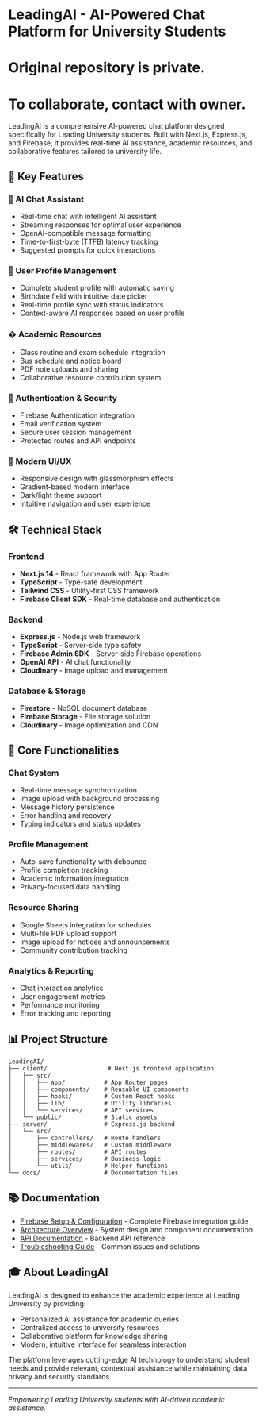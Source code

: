 # LeadingAI - AI-Powered Chat Platform for University Students

# Original repository is private.
# To collaborate, contact with owner.

LeadingAI is a comprehensive AI-powered chat platform designed specifically for Leading University students. Built with Next.js, Express.js, and Firebase, it provides real-time AI assistance, academic resources, and collaborative features tailored to university life.

## 🚀 Key Features

### 💬 AI Chat Assistant
- Real-time chat with intelligent AI assistant
- Streaming responses for optimal user experience
- OpenAI-compatible message formatting
- Time-to-first-byte (TTFB) latency tracking
- Suggested prompts for quick interactions

### 👤 User Profile Management
- Complete student profile with automatic saving
- Birthdate field with intuitive date picker
- Real-time profile sync with status indicators
- Context-aware AI responses based on user profile

### � Academic Resources
- Class routine and exam schedule integration
- Bus schedule and notice board
- PDF note uploads and sharing
- Collaborative resource contribution system

### 🔐 Authentication & Security
- Firebase Authentication integration
- Email verification system
- Secure user session management
- Protected routes and API endpoints

### 📱 Modern UI/UX
- Responsive design with glassmorphism effects
- Gradient-based modern interface
- Dark/light theme support
- Intuitive navigation and user experience

## 🛠️ Technical Stack

### Frontend
- **Next.js 14** - React framework with App Router
- **TypeScript** - Type-safe development
- **Tailwind CSS** - Utility-first CSS framework
- **Firebase Client SDK** - Real-time database and authentication

### Backend
- **Express.js** - Node.js web framework
- **TypeScript** - Server-side type safety
- **Firebase Admin SDK** - Server-side Firebase operations
- **OpenAI API** - AI chat functionality
- **Cloudinary** - Image upload and management

### Database & Storage
- **Firestore** - NoSQL document database
- **Firebase Storage** - File storage solution
- **Cloudinary** - Image optimization and CDN

## 🎯 Core Functionalities

### Chat System
- Real-time message synchronization
- Image upload with background processing
- Message history persistence
- Error handling and recovery
- Typing indicators and status updates

### Profile Management
- Auto-save functionality with debounce
- Profile completion tracking
- Academic information integration
- Privacy-focused data handling

### Resource Sharing
- Google Sheets integration for schedules
- Multi-file PDF upload support
- Image upload for notices and announcements
- Community contribution tracking

### Analytics & Reporting
- Chat interaction analytics
- User engagement metrics
- Performance monitoring
- Error tracking and reporting

## 📊 Project Structure

```
LeadingAI/
├── client/                 # Next.js frontend application
│   ├── src/
│   │   ├── app/           # App Router pages
│   │   ├── components/    # Reusable UI components
│   │   ├── hooks/         # Custom React hooks
│   │   ├── lib/           # Utility libraries
│   │   └── services/      # API services
│   └── public/            # Static assets
├── server/                # Express.js backend
│   └── src/
│       ├── controllers/   # Route handlers
│       ├── middlewares/   # Custom middleware
│       ├── routes/        # API routes
│       ├── services/      # Business logic
│       └── utils/         # Helper functions
└── docs/                  # Documentation files
```

## 📚 Documentation

- [Firebase Setup & Configuration](./FIREBASE_SETUP.md) - Complete Firebase integration guide
- [Architecture Overview](./ARCHITECTURE.md) - System design and component documentation
- [API Documentation](./API_DOCS.md) - Backend API reference
- [Troubleshooting Guide](./TROUBLESHOOTING.md) - Common issues and solutions

## 🎓 About LeadingAI

LeadingAI is designed to enhance the academic experience at Leading University by providing:
- Personalized AI assistance for academic queries
- Centralized access to university resources
- Collaborative platform for knowledge sharing
- Modern, intuitive interface for seamless interaction

The platform leverages cutting-edge AI technology to understand student needs and provide relevant, contextual assistance while maintaining data privacy and security standards.

---

*Empowering Leading University students with AI-driven academic assistance.*
